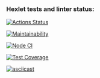 ### Hexlet tests and linter status:

[![Actions Status](https://github.com/Olga2703/frontend-project-lvl2/workflows/hexlet-check/badge.svg)](https://github.com/Olga2703/frontend-project-lvl2/actions)

[![Maintainability](https://api.codeclimate.com/v1/badges/f980a2fbd299651a1f03/maintainability)](https://codeclimate.com/github/Olga2703/frontend-project-lvl2/maintainability)

[![Node CI](https://github.com/Olga2703/frontend-project-lvl2/actions/workflows/nodejs.yml/badge.svg)](https://github.com/Olga2703/frontend-project-lvl2/actions/workflows/nodejs.yml)

[![Test Coverage](https://api.codeclimate.com/v1/badges/f980a2fbd299651a1f03/test_coverage)](https://codeclimate.com/github/Olga2703/frontend-project-lvl2/test_coverage)

[![asciicast](https://asciinema.org/a/DzUeM8kl8G0ORzAcw3a4LJMFa.svg)](https://asciinema.org/a/DzUeM8kl8G0ORzAcw3a4LJMFa)
